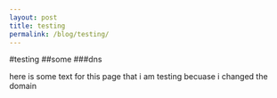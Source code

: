 ```yaml
---
layout: post 
title: testing 
permalink: /blog/testing/ 
---
```



#testing 
##some 
###dns 

here is some text for this page that i am testing becuase i changed the domain 
